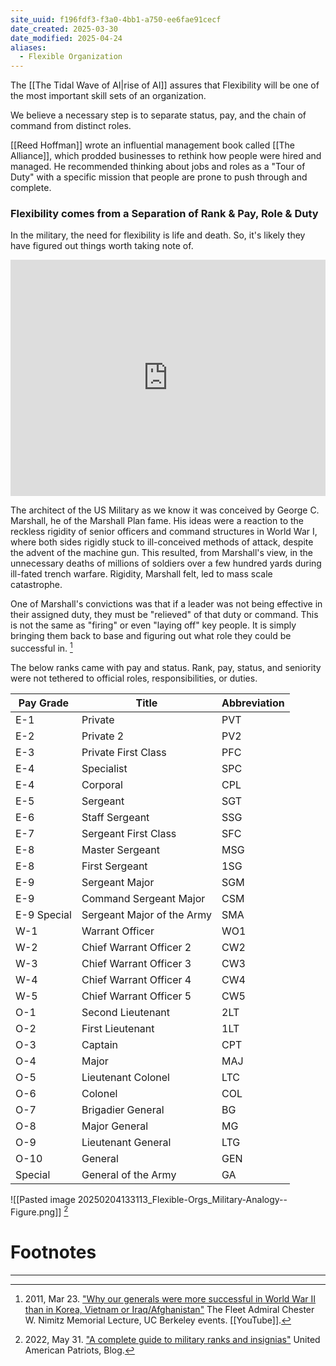 ```yaml
---
site_uuid: f196fdf3-f3a0-4bb1-a750-ee6fae91cecf
date_created: 2025-03-30
date_modified: 2025-04-24
aliases:
  - Flexible Organization
---
```


The [[The Tidal Wave of AI|rise of AI]] assures that Flexibility will be one of the most important skill sets of an organization.

We believe a necessary step is to separate status, pay, and the chain of command from distinct roles. 

[[Reed Hoffman]] wrote an influential management book called [[The Alliance]], which prodded businesses to rethink how people were hired and managed. He recommended thinking about jobs and roles as a "Tour of Duty" with a specific mission that people are prone to push through and complete.  


### Flexibility comes from a Separation of Rank & Pay, Role & Duty
In the military, the need for flexibility is life and death. So, it's likely they have figured out things worth taking note of.  
<div style="padding:75% 0 0 0;position:relative;"><iframe src="https://player.vimeo.com/video/1053364178?badge=0&amp;autopause=0&amp;player_id=0&amp;app_id=58479" frameborder="0" allow="autoplay; fullscreen; picture-in-picture; clipboard-write; encrypted-media" style="position:absolute;top:0;left:0;width:100%;height:100%;" title="20250204_Military-as-Analogy"></iframe><script src="https://player.vimeo.com/api/player.js"></script></div>

The architect of the US Military as we know it was conceived by George C. Marshall, he of the Marshall Plan fame. His ideas were a reaction to the reckless rigidity of senior officers and command structures in World War I, where both sides rigidly stuck to ill-conceived methods of attack, despite the advent of the machine gun. This resulted, from Marshall's view, in the unnecessary deaths of millions of soldiers over a few hundred yards during ill-fated trench warfare. Rigidity, Marshall felt, led to mass scale catastrophe. 

One of Marshall's convictions was that if a leader was not being effective in their assigned duty, they must be "relieved" of that duty or command. This is not the same as "firing" or even "laying off" key people. It is simply bringing them back to base and figuring out what role they could be successful in. [^2]  

The below ranks came with pay and status. Rank, pay, status, and seniority were not tethered to official roles, responsibilities, or duties. 

| Pay Grade   | Title                      | Abbreviation |
| ----------- | -------------------------- | ------------ |
| E-1         | Private                    | PVT          |
| E-2         | Private 2                  | PV2          |
| E-3         | Private First Class        | PFC          |
| E-4         | Specialist                 | SPC          |
| E-4         | Corporal                   | CPL          |
| E-5         | Sergeant                   | SGT          |
| E-6         | Staff Sergeant             | SSG          |
| E-7         | Sergeant First Class       | SFC          |
| E-8         | Master Sergeant            | MSG          |
| E-8         | First Sergeant             | 1SG          |
| E-9         | Sergeant Major             | SGM          |
| E-9         | Command Sergeant Major     | CSM          |
| E-9 Special | Sergeant Major of the Army | SMA          |
| W-1         | Warrant Officer            | WO1          |
| W-2         | Chief Warrant Officer 2    | CW2          |
| W-3         | Chief Warrant Officer 3    | CW3          |
| W-4         | Chief Warrant Officer 4    | CW4          |
| W-5         | Chief Warrant Officer 5    | CW5          |
| O-1         | Second Lieutenant          | 2LT          |
| O-2         | First Lieutenant           | 1LT          |
| O-3         | Captain                    | CPT          |
| O-4         | Major                      | MAJ          |
| O-5         | Lieutenant Colonel         | LTC          |
| O-6         | Colonel                    | COL          |
| O-7         | Brigadier General          | BG           |
| O-8         | Major General              | MG           |
| O-9         | Lieutenant General         | LTG          |
| O-10        | General                    | GEN          |
| Special     | General of the Army        | GA           |

![[Pasted image 20250204133113_Flexible-Orgs_Military-Analogy--Figure.png]] [^1]

# Footnotes
***
[^1]: 2022, May 31. ["A complete guide to military ranks and insignias"](https://www.uap.org/post/a-complete-guide-to-military-ranks-and-insignias/) United American Patriots, Blog. 
[^2]: 2011, Mar 23. ["Why our generals were more successful in World War II than in Korea, Vietnam or Iraq/Afghanistan"](https://youtu.be/AxZWxxZ2JGE?si=tkSyFvt5tiQiXrDx) The Fleet Admiral Chester W. Nimitz Memorial Lecture, UC Berkeley events. [[YouTube]].  